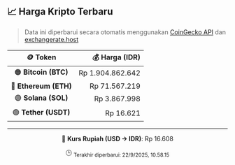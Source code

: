 

<!-- HARGA_KRIPTO -->
## 📈 Harga Kripto Terbaru

> Data ini diperbarui secara otomatis menggunakan [CoinGecko API](https://www.coingecko.com/) dan [exchangerate.host](https://exchangerate.host/)

<div align="center">

| 🪙 Token | 💰 Harga (IDR) |
|:------:|---------------:|
| 🟠 **Bitcoin (BTC)**   | Rp 1.904.862.642 |
| 🔵 **Ethereum (ETH)**  | Rp 71.567.219 |
| 🟣 **Solana (SOL)**    | Rp 3.867.998 |
| 🟢 **Tether (USDT)**   | Rp 16.621 |

---

💱 **Kurs Rupiah (USD → IDR)**: Rp 16.608

🕒 <sub>Terakhir diperbarui: 22/9/2025, 10.58.15</sub>

</div>
<!-- /HARGA_KRIPTO -->